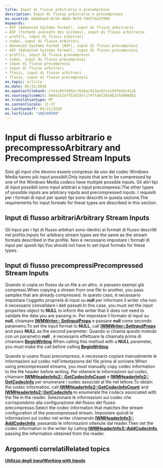 ```yaml
---
title: Input di flusso arbitrario e precompresso
description: Input di flusso arbitrario e precompresso
ms.assetid: 6debbae5-0c54-48db-9ef8-f84f74e2f090
keywords:
- ASF (Advanced Systems Format), input di flusso arbitrario
- ASF (formato avanzato dei sistemi), input di flusso arbitrario
- profili, input di flussi arbitrari
- codec, input di flusso arbitrari
- Advanced Systems Format (ASF), input di flusso precompressi
- ASF (Advanced Systems Format), input di flusso precompressi
- profili, input di flusso precompressi
- codec, input di flusso precompressi
- input di flusso precompressi
- input di flusso arbitrari
- flussi, input di flusso arbitrari
- flussi, input di flusso precompressi
ms.topic: article
ms.date: 05/31/2018
ms.openlocfilehash: cfe1c95fe992c7638ac923ac07ce159fb5dc4126
ms.sourcegitcommit: b04e152a7f51618fc174ffa872654623fe088db2
ms.translationtype: MT
ms.contentlocale: it-IT
ms.lasthandoff: 05/21/2020
ms.locfileid: "106299509"
---
```

# <a name="arbitrary-and-precompressed-stream-inputs"></a><span data-ttu-id="22624-115">Input di flusso arbitrario e precompresso</span><span class="sxs-lookup"><span data-stu-id="22624-115">Arbitrary and Precompressed Stream Inputs</span></span>

<span data-ttu-id="22624-116">Solo gli input che devono essere compressi da uno dei codec Windows Media hanno più input possibili.</span><span class="sxs-lookup"><span data-stu-id="22624-116">Only inputs that are to be compressed by one of the Windows Media codecs have multiple possible inputs.</span></span> <span data-ttu-id="22624-117">Gli altri tipi di input possibili sono input arbitrari e input precompressi.</span><span class="sxs-lookup"><span data-stu-id="22624-117">The other types of possible inputs are arbitrary inputs and precompressed inputs.</span></span> <span data-ttu-id="22624-118">I requisiti per i formati di input per questi tipi sono descritti in questa sezione.</span><span class="sxs-lookup"><span data-stu-id="22624-118">The requirements for input formats for these types are described in this section.</span></span>

## <a name="arbitrary-stream-inputs"></a><span data-ttu-id="22624-119">Input di flusso arbitrari</span><span class="sxs-lookup"><span data-stu-id="22624-119">Arbitrary Stream Inputs</span></span>

<span data-ttu-id="22624-120">Gli input per i tipi di flusso arbitrari sono identici ai formati di flusso descritti nel profilo.</span><span class="sxs-lookup"><span data-stu-id="22624-120">Inputs for arbitrary stream types are the same as the stream formats described in the profile.</span></span> <span data-ttu-id="22624-121">Non è necessario impostare i formati di input per questi tipi.</span><span class="sxs-lookup"><span data-stu-id="22624-121">You should not have to set input formats for these types.</span></span>

## <a name="precompressed-stream-inputs"></a><span data-ttu-id="22624-122">Input di flusso precompressi</span><span class="sxs-lookup"><span data-stu-id="22624-122">Precompressed Stream Inputs</span></span>

<span data-ttu-id="22624-123">Quando si copia un flusso da un file a un altro, si passano esempi già compressi.</span><span class="sxs-lookup"><span data-stu-id="22624-123">When copying a stream from one file to another, you pass samples that are already compressed.</span></span> <span data-ttu-id="22624-124">In questo caso, è necessario impostare l'oggetto proprietà di input su **null** per informare il writer che non è necessario convalidare i dati passati.</span><span class="sxs-lookup"><span data-stu-id="22624-124">In this case, you must set the input properties object to **NULL** to inform the writer that it does not need to validate the data you are passing in.</span></span> <span data-ttu-id="22624-125">Per impostare il formato di input su **null**, chiamare [**IWMWriter:: SetInputProps**](/previous-versions/windows/desktop/api/Wmsdkidl/nf-wmsdkidl-iwmwriter-setinputprops) e passare **null** come secondo parametro.</span><span class="sxs-lookup"><span data-stu-id="22624-125">To set the input format to **NULL**, call [**IWMWriter::SetInputProps**](/previous-versions/windows/desktop/api/Wmsdkidl/nf-wmsdkidl-iwmwriter-setinputprops) and pass **NULL** as the second parameter.</span></span> <span data-ttu-id="22624-126">Quando si chiama questo metodo con un parametro **null** , è necessario effettuare la chiamata prima di chiamare [**BeginWriting**](/previous-versions/windows/desktop/api/Wmsdkidl/nf-wmsdkidl-iwmwriter-beginwriting).</span><span class="sxs-lookup"><span data-stu-id="22624-126">When calling this method with a **NULL** parameter, you must make the call before calling [**BeginWriting**](/previous-versions/windows/desktop/api/Wmsdkidl/nf-wmsdkidl-iwmwriter-beginwriting).</span></span>

<span data-ttu-id="22624-127">Quando si usano flussi precompressi, è necessario copiare manualmente le informazioni sul codec nell'intestazione del file prima di scrivere.</span><span class="sxs-lookup"><span data-stu-id="22624-127">When using precompressed streams, you must manually copy codec information to the file header before writing.</span></span> <span data-ttu-id="22624-128">Per ottenere le informazioni sul codec, chiamare [**IWMHeaderInfo2:: GetCodecInfoCount**](/previous-versions/windows/desktop/api/wmsdkidl/nf-wmsdkidl-iwmheaderinfo2-getcodecinfocount) e [**IWMHeaderInfo2:: GetCodecInfo**](/previous-versions/windows/desktop/api/Wmsdkidl/nf-wmsdkidl-iwmheaderinfo2-getcodecinfo) per enumerare i codec associati al file nel lettore.</span><span class="sxs-lookup"><span data-stu-id="22624-128">To obtain the codec information, call [**IWMHeaderInfo2::GetCodecInfoCount**](/previous-versions/windows/desktop/api/wmsdkidl/nf-wmsdkidl-iwmheaderinfo2-getcodecinfocount) and [**IWMHeaderInfo2::GetCodecInfo**](/previous-versions/windows/desktop/api/Wmsdkidl/nf-wmsdkidl-iwmheaderinfo2-getcodecinfo) to enumerate the codecs associated with the file in the reader.</span></span> <span data-ttu-id="22624-129">Selezionare le informazioni sul codec che corrispondono alla configurazione del flusso del flusso precompresso.</span><span class="sxs-lookup"><span data-stu-id="22624-129">Select the codec information that matches the stream configuration of the precompressed stream.</span></span> <span data-ttu-id="22624-130">Impostare quindi le informazioni sul codec nel writer chiamando [**IWMHeaderInfo3:: AddCodecInfo**](/previous-versions/windows/desktop/api/Wmsdkidl/nf-wmsdkidl-iwmheaderinfo3-addcodecinfo), passando le informazioni ottenute dal reader.</span><span class="sxs-lookup"><span data-stu-id="22624-130">Then set the codec information in the writer by calling [**IWMHeaderInfo3::AddCodecInfo**](/previous-versions/windows/desktop/api/Wmsdkidl/nf-wmsdkidl-iwmheaderinfo3-addcodecinfo), passing the information obtained from the reader.</span></span>

## <a name="related-topics"></a><span data-ttu-id="22624-131">Argomenti correlati</span><span class="sxs-lookup"><span data-stu-id="22624-131">Related topics</span></span>

<dl> <dt>

[<span data-ttu-id="22624-132">**Utilizzo degli input**</span><span class="sxs-lookup"><span data-stu-id="22624-132">**Working with Inputs**</span></span>](working-with-inputs.md)
</dt> </dl>

 

 




